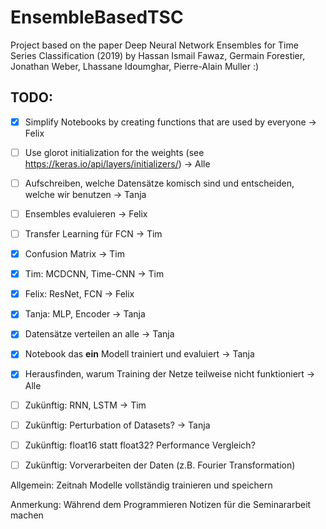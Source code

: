 # EnsembleBasedTSC
Project based on the paper Deep Neural Network Ensembles for Time Series Classification (2019) by Hassan Ismail Fawaz, Germain Forestier, Jonathan Weber, Lhassane Idoumghar, Pierre-Alain Muller
:)


## TODO:
- [X] Simplify Notebooks by creating functions that are used by everyone -> Felix
- [ ] Use glorot initialization for the weights (see https://keras.io/api/layers/initializers/) -> Alle
- [ ] Aufschreiben, welche Datensätze komisch sind und entscheiden, welche wir benutzen -> Tanja
- [ ] Ensembles evaluieren -> Felix
- [ ] Transfer Learning für FCN -> Tim
- [x] Confusion Matrix -> Tim
- [x] Tim: MCDCNN, Time-CNN -> Tim
- [x] Felix: ResNet, FCN -> Felix
- [x] Tanja: MLP, Encoder -> Tanja
- [x] Datensätze verteilen an alle -> Tanja
- [x] Notebook das **ein** Modell trainiert und evaluiert -> Tanja
- [x] Herausfinden, warum Training der Netze teilweise nicht funktioniert -> Alle

- [ ] Zukünftig: RNN, LSTM -> Tim
- [ ] Zukünftig: Perturbation of Datasets? -> Tanja
- [ ] Zukünftig: float16 statt float32? Performance Vergleich?
- [ ] Zukünftig: Vorverarbeiten der Daten (z.B. Fourier Transformation)


Allgemein: Zeitnah Modelle vollständig trainieren und speichern 

Anmerkung: Während dem Programmieren Notizen für die Seminararbeit machen
